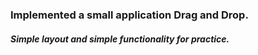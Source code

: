 
### Implemented a small application Drag and Drop.

##### Simple layout and simple functionality for practice.
